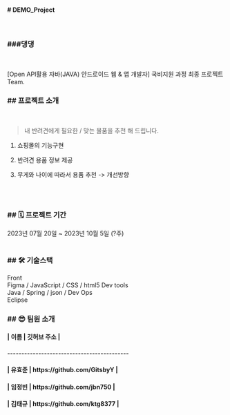 <h4># DEMO_Project</h4><br/>
<h3>
   ###댕댕
</h3><br/>


[Open API활용 자바(JAVA) 안드로이드 웹 & 앱 개발자] 국비지원 과정
최종 프로젝트 Team.
<br/>

<h3>## 프로젝트 소개</h3>
<br/>

> 내 반려견에게 필요한 / 맞는 물품을 추천 해 드립니다.
1. 쇼핑몰의 기능구현
2. 반려견 용품 정보 제공
3. 무게와 나이에 따라서 용품 추천 -> 개선방향

   <br/><br/>

<h3>## 🗓 프로젝트 기간</h3>

2023년 07월 20일 ~ 2023년 10월 5일 (?주)
<br/><br/>

<h3>## 🛠 기술스택</h3>

Front<br/>
Figma / JavaScript / CSS / html5
Dev tools<br/>
Java / Spring / json / 
Dev Ops<br/>
Eclipse 

<h3>## 😎 팀원 소개</h3>

<h4>| 이름     | 깃허브 주소                   |</h4>
<h4>-------------------------------------------</h4>
<h4>| 유효준   | https://github.com/GitsbyY    |</h4>
<h4>| 임정빈   | https://github.com/jbn750     |</h4>
<h4>| 김태규   | https://github.com/ktg8377    |</h4>
